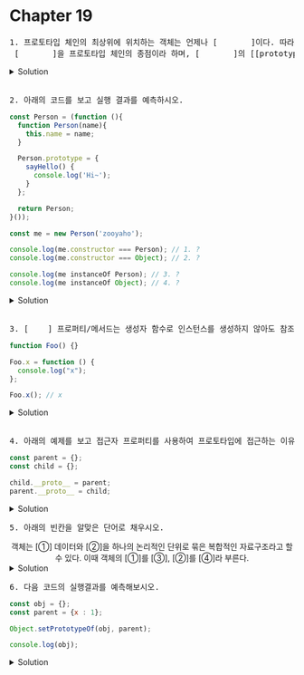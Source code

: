 # Chapter 19

<pre>1. 프로토타입 체인의 최상위에 위치하는 객체는 언제나 [       ]이다. 따라서  모든 객체는 [       ]을 상속받는다.<br> [       ]을 프로토타입 체인의 종점이라 하며, [       ]의 [[prototype]] 내부 슬롯의 값은 null이다.</pre>

<details>
  <summary>Solution</summary>
  <strong>Object.prototype</strong>
  <pre>프로토타입 체인의 종점인 Object.prototype에서도 프로퍼티를 검색할 수 없는 경우 undefined를 반환한다. 이때 에러가 발생하지 않는 것에 주의하자!</pre>
</details>

<br>

<pre>2. 아래의 코드를 보고 실행 결과를 예측하시오.</pre>

```js
const Person = (function (){
  function Person(name){
    this.name = name;
  }

  Person.prototype = {
    sayHello() {
      console.log('Hi~');
    }
  };

  return Person;
}());

const me = new Person('zooyaho');

console.log(me.constructor === Person); // 1. ?
console.log(me.constructor === Object); // 2. ?

console.log(me instanceOf Person); // 3. ?
console.log(me instanceOf Object); // 4. ?
```

<details>
  <summary>Solution</summary>
  <strong>1. false<br>2. true<br>3. true<br>4. true</strong>
  <pre>프로토타입으로 교체한 객체 리터럴에는 constructor프로퍼티가 없기때문에 1번에 답은 false이다.<br>모든 객체는 Object.prototype을 상속받기 때문에 2번에 답은 true이다.<br>instanceOf연산자는 프로토타입의 constructor 프로퍼티가 가리키는 생성자 함수를 찾는것이 아닌<br>생성자 함수의 prototype에 바인딩된 객체가 프로토타입 체인 상에 존재하는지 확인하기 때문에<br>3,4번의 답은 true이다.</pre>
</details>

<br>

<pre>3. [    ] 프로퍼티/메서드는 생성자 함수로 인스턴스를 생성하지 않아도 참조/호출할 수 있는 프로퍼티/메서드를 말한다.</pre>

```js
function Foo() {}

Foo.x = function () {
  console.log("x");
};

Foo.x(); // x
```

<details>
  <summary>Solution</summary>
  <strong>정적(static)</strong>
  <pre>인스턴스/프로토타입 내에서 this를 사용하지 않는 메서드는 정적 메서드로 변경할 수 있다.</pre>
</details>

<br>

<pre>4. 아래의 예제를 보고 접근자 프로퍼티를 사용하여 프로토타입에 접근하는 이유를 서술하시오.</pre>

```js
const parent = {};
const child = {};

child.__proto__ = parent;
parent.__proto__ = child;
```

<details>
  <summary>Solution</summary>

  <pre>프로토타입에 접근하기 위해 접근자 프로퍼티를 사용하는 이유는 상호 참조에 의해 프로토타입 체인이 생성되는 것을 방지하기 위해서이다.이러한 코드가 에러 없이 정상적으로 처리되면 서로가 자신의 프로토타입이 되는 비정상 적인 프로토타입 체인이 만들어지기 때문에 proto 접근자 프로퍼티는 에러를 발생시킨다.</pre>
</details>

<pre>5. 아래의 빈칸을 알맞은 단어로 채우시오.</pre>
<div align="center">
객체는 [①] 데이터와 [②]을 하나의 논리적인 단위로 묶은 복합적인 자료구조라고 할 수 있다.
이때 객체의 [①]를 [③], [②]를 [④]라 부른다.
</div>

<details>
<summary>Solution</summary>
<strong>①: 상태<br>②: 동작<br>③: 프로퍼티<br>④: 메서드</strong>
</details>

<pre>6. 다음 코드의 실행결과를 예측해보시오.</pre>
```js
const obj = {};
const parent = {x : 1};

Object.setPrototypeOf(obj, parent);

console.log(obj);
```

<details>
<summary>Solution</summary>
<strong>{}</strong>
<pre>obj의 프로토타입에 x: 1이 추가 되는 것이지 obj 자체가 변하는 것은 아니다.
위의 코드에서 Object.getPrototypeOf(obj)를 실행해보자.</pre>
</details>

